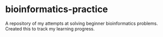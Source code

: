 # bioinformatics-practice
A repository of my attempts at solving beginner bioinformatics problems. Created this to track my learning progress. 
